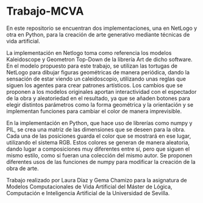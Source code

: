 # Trabajo-MCVA
En este repositorio se encuentran dos implementaciones, una en NetLogo y otra en Python, para la creación de arte generativo mediante técnicas de vida artificial.

La implementación en Netlogo toma como referencia los modelos Kaleidoscope y Geometron Top-Down de la librería Art de dicho software. En el modelo propuesto para este trabajo, se utilizan las tortugas de NetLogo para dibujar figuras geométricas de manera periódica, dando la sensación de estar viendo un caleidoscopio, utilizando unas reglas que siguen los agentes para crear patrones artísticos. Los cambios que se proponen a los modelos originales aportan interactividad con el espectador de la obra y aleatoriedad en el resultado, ya que se añaden botones para elegir distintos parámetros como la forma geométrica y la orientación y se implementan funciones para cambiar el color de manera imprevisible.

En la implementación en Python, que hace uso de librerías como numpy y PIL, se crea una matriz de las dimensiones que se deseen para la obra. Cada una de las posiciones guarda el color que se mostrará en ese lugar, utilizando el sistema RGB. Estos colores se generan de manera aleatoria, dando lugar a composiciones muy diferentes entre sí, pero que siguen el mismo estilo, como si fueran una colección del mismo autor. Se proponen diferentes usos de las funciones de numpy para modificar la creación de la obra de arte.

Trabajo realizado por Laura Díaz y Gema Chamizo para la asignatura de Modelos Computacionales de Vida Artificial del Máster de Lógica, Computación e Inteligencia Artificial de la Universidad de Sevilla.



